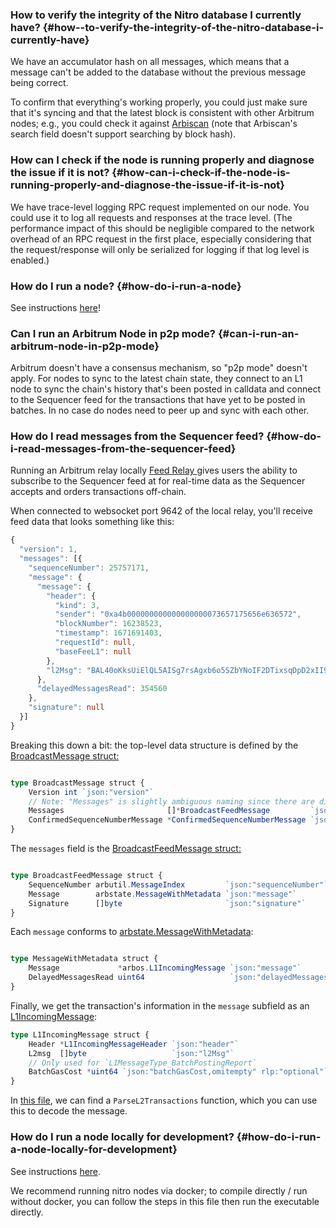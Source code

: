 ### How to verify the integrity of the Nitro database I currently have? {#how--to-verify-the-integrity-of-the-nitro-database-i-currently-have}

<p>We have an accumulator hash on all messages, which means that a message can't be added to the database without the previous message being correct. </p>

<p>To confirm that everything's working properly, you could just make sure that it's syncing and that the latest block is consistent with other Arbitrum nodes; e.g., you could check it against <a href="https://arbiscan.io">Arbiscan</a>  (note that Arbiscan's search field doesn't support searching by block hash).</p>

<p></p>

### How can I check if the node is running properly and diagnose the issue if it is not? {#how-can-i-check-if-the-node-is-running-properly-and-diagnose-the-issue-if-it-is-not}

<p>We have trace-level logging RPC request implemented on our node. You could use it to log all requests and responses at the trace level. (The performance impact of this should be negligible compared to the network overhead of an RPC request in the first place, especially considering that the request/response will only be serialized for logging if that log level is enabled.)</p>

<p></p>

### How do I run a node? {#how-do-i-run-a-node}

<p>See instructions <a href="https://developer.arbitrum.io/node-running/running-a-node">here</a>! </p>

<p></p>

### Can I run an Arbitrum Node in p2p mode? {#can-i-run-an-arbitrum-node-in-p2p-mode}

<p>Arbitrum doesn't have a consensus mechanism, so "p2p mode" doesn't apply. For nodes to sync to the latest chain state, they connect to an L1 node to sync the chain's history that's been posted in calldata and connect to the Sequencer feed for the transactions that have yet to be posted in batches. In no case do nodes need to peer up and sync with each other.</p>

### How do I read messages from the Sequencer feed? {#how-do-i-read-messages-from-the-sequencer-feed}

<p>Running an Arbitrum relay locally <a href="https://developer.offchainlabs.com/node-running/running-a-node#feed-relay">Feed Relay </a> gives users the ability to subscribe to the Sequencer feed at for real-time data as the Sequencer accepts and orders transactions off-chain. </p>

<p></p>

<p>When connected to websocket port 9642 of the local relay, you'll receive feed data that looks something like this:</p>

```typescript
{
  "version": 1,
  "messages": [{
    "sequenceNumber": 25757171,
    "message": {
      "message": {
        "header": {
          "kind": 3,
          "sender": "0xa4b000000000000000000073657175656e636572",
          "blockNumber": 16238523,
          "timestamp": 1671691403,
          "requestId": null,
          "baseFeeL1": null
        },
        "l2Msg": "BAL40oKksUiElQL5AISg7rsAgxb6o5SZbYNoIF2DTixsqDpD2xII9GJLG4C4ZAhh6N0AAAAAAAAAAAAAAAC7EQiq1R1VYgL3/oXgvD921hYRyAAAAAAAAAAAAAAAAAAAAAAAAAAAAAAAAAAAAAAAAAABAAAAAAAAAAAAAAAAAAAAAAAAAAAAAAAAAAAAAAAAAArAAaAkebuEnSAUvrWVBGTxA7W+ZMNn5uyLlbOH7Nrs0bYOv6AOxQPqAo2UB0Z7vqlugjn+BUl0drDcWejBfDiPEC6jQA=="
      },
      "delayedMessagesRead": 354560
    },
    "signature": null
  }]
}
```

<p></p>

<p>Breaking this down a bit: the top-level data structure is defined by the<a href="https://github.com/OffchainLabs/nitro/blob/9b1e622102fa2bebfd7dffd327be19f8881f1467/broadcaster/broadcaster.go#L42"> BroadcastMessage struct:</a></p>

```typescript

type BroadcastMessage struct {
	Version int `json:"version"`
	// Note: "Messages" is slightly ambiguous naming since there are different types of messages
	Messages                       []*BroadcastFeedMessage         `json:"messages,omitempty"`
	ConfirmedSequenceNumberMessage *ConfirmedSequenceNumberMessage `json:"confirmedSequenceNumberMessage,omitempty"`
}
```

<p></p>

<p>The <code>messages</code> field is the <a href="https://github.com/OffchainLabs/nitro/blob/9b1e622102fa2bebfd7dffd327be19f8881f1467/broadcaster/broadcaster.go#L49">BroadcastFeedMessage struct:</a></p>

```typescript

type BroadcastFeedMessage struct {
	SequenceNumber arbutil.MessageIndex         `json:"sequenceNumber"`
	Message        arbstate.MessageWithMetadata `json:"message"`
	Signature      []byte                       `json:"signature"`
}
```

<p>Each <code>message</code> conforms to <a href="https://github.com/OffchainLabs/nitro/blob/a05f768d774f60468a58a6a94fcc1be18e4d8fae/arbstate/inbox.go#L42">arbstate.MessageWithMetadata</a>:</p>

```typescript

type MessageWithMetadata struct {
	Message             *arbos.L1IncomingMessage `json:"message"`
	DelayedMessagesRead uint64                   `json:"delayedMessagesRead"`
}
```

<p>Finally, we get the transaction's information in the <code>message</code> subfield as an<a href="https://github.com/OffchainLabs/nitro/blob/9b1e622102fa2bebfd7dffd327be19f8881f1467/arbos/incomingmessage.go#L61"> L1IncomingMessage</a>:</p>

```typescript
type L1IncomingMessage struct {
	Header *L1IncomingMessageHeader `json:"header"`
	L2msg  []byte                   `json:"l2Msg"`
	// Only used for `L1MessageType_BatchPostingReport`
	BatchGasCost *uint64 `json:"batchGasCost,omitempty" rlp:"optional"`
}
```

<p>In <a href="https://github.com/OffchainLabs/nitro/blob/9b1e622102fa2bebfd7dffd327be19f8881f1467/arbos/incomingmessage.go#L227">this file</a>, we can find a <code>ParseL2Transactions</code> function, which you can use this to decode the message.</p>

<p></p>

<p></p>

<p></p>

<p></p>

### How do I run a node locally for development? {#how-do-i-run-a-node-locally-for-development}

<p>See instructions <a href="https://developer.arbitrum.io/node-running/local-dev-node">here</a>.</p>

<p>We recommend running nitro nodes via docker; to compile directly / run without docker, you can follow the steps in this file then run the executable directly.</p>

<p></p>

<p></p>
